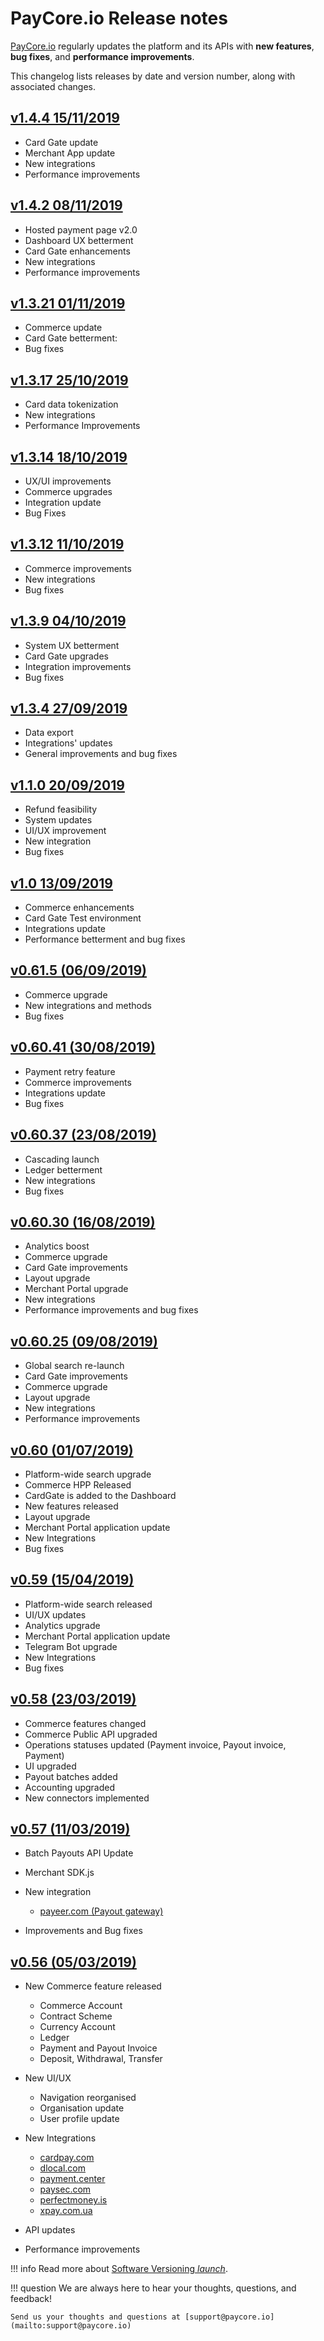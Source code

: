 # PayCore.io Release notes

[PayCore.io](http://paycore.io/) regularly updates the platform and its APIs with **new features**, **bug fixes**, and **performance improvements**.

This changelog lists releases by date and version number, along with associated changes.

## [v1.4.4 15/11/2019](v1.4.4/)

* Card Gate update
* Merchant App update
* New integrations
* Performance improvements

## [v1.4.2 08/11/2019](v1.4.2/)

* Hosted payment page v2.0
* Dashboard UX betterment
* Card Gate enhancements
* New integrations
* Performance improvements

## [v1.3.21 01/11/2019](v1.3.21/)

* Commerce update
* Card Gate betterment:
* Bug fixes

## [v1.3.17 25/10/2019](v1.3.17/)

* Card data tokenization
* New integrations
* Performance Improvements

## [v1.3.14 18/10/2019](v1.3.14/)

* UX/UI improvements
* Commerce upgrades
* Integration update
* Bug Fixes

## [v1.3.12 11/10/2019](v1.3.12/)

* Commerce improvements
* New integrations
* Bug fixes

## [v1.3.9 04/10/2019](v1.3.9/)

* System UX betterment
* Card Gate upgrades
* Integration improvements
* Bug fixes

## [v1.3.4 27/09/2019](v1.3.4/)

* Data export
* Integrations' updates
* General improvements and bug fixes

## [v1.1.0 20/09/2019](v1.1.0/)

* Refund feasibility
* System updates
* UI/UX improvement
* New integration
* Bug fixes

## [v1.0 13/09/2019](v1.0/)

* Commerce enhancements
* Card Gate Test environment
* Integrations update
* Performance betterment and bug fixes

## [v0.61.5 (06/09/2019)](v0.61.5/)

* Commerce upgrade
* New integrations and methods
* Bug fixes

## [v0.60.41 (30/08/2019)](v0.60.41/)

* Payment retry feature
* Commerce improvements
* Integrations update
* Bug fixes

## [v0.60.37 (23/08/2019)](v0.60.37/)

* Cascading launch
* Ledger betterment
* New integrations
* Bug fixes

## [v0.60.30 (16/08/2019)](v0.60.30/)

* Analytics boost
* Commerce upgrade
* Card Gate improvements
* Layout upgrade
* Merchant Portal upgrade
* New integrations
* Performance improvements and bug fixes

## [v0.60.25 (09/08/2019)](v0.60.25/)

* Global search re-launch
* Card Gate improvements
* Commerce upgrade
* Layout upgrade
* New integrations
* Performance improvements

## [v0.60 (01/07/2019)](v0.60/)

* Platform-wide search upgrade
* Commerce HPP Released
* CardGate is added to the Dashboard
* New features released
* Layout upgrade
* Merchant Portal application update
* New Integrations
* Bug fixes

## [v0.59 (15/04/2019)](v0.59/)

* Platform-wide search released
* UI/UX updates
* Analytics upgrade
* Merchant Portal application update
* Telegram Bot upgrade
* New Integrations
* Bug fixes

## [v0.58 (23/03/2019)](v0.58/)

* Commerce features changed
* Commerce Public API upgraded
* Operations statuses updated (Payment invoice, Payout invoice, Payment)
* UI upgraded
* Payout batches added
* Accounting upgraded
* New connectors implemented

## [v0.57 (11/03/2019)](v0.57/)

* Batch Payouts API Update
* Merchant SDK.js
* New integration

  * [payeer.com (Payout gateway)](/connectors/payeer)

* Improvements and Bug fixes

## [v0.56 (05/03/2019)](v0.56/)

* New Commerce feature released

  * Commerce Account
  * Contract Scheme
  * Currency Account
  * Ledger
  * Payment and Payout Invoice
  * Deposit, Withdrawal, Transfer

* New UI/UX

  * Navigation reorganised
  * Organisation update
  * User profile update

* New Integrations

  * [cardpay.com](/connectors/cardpay)
  * [dlocal.com](/connectors/dlocal)
  * [payment.center](/connectors/paymentcenter)
  * [paysec.com](/connectors/paysec)
  * [perfectmoney.is](/connectors/perfectmoney)
  * [xpay.com.ua](/connectors/xpayua)

* API updates
* Performance improvements

!!! info
    Read more about [Software Versioning <i class="md-icon">launch</i>](https://semver.org).

!!! question
    We are always here to hear your thoughts, questions, and feedback!

    Send us your thoughts and questions at [support@paycore.io](mailto:support@paycore.io)
